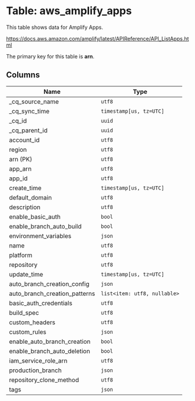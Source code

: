 # Table: aws_amplify_apps

This table shows data for Amplify Apps.

https://docs.aws.amazon.com/amplify/latest/APIReference/API_ListApps.html

The primary key for this table is **arn**.

## Columns

| Name          | Type          |
| ------------- | ------------- |
|_cq_source_name|`utf8`|
|_cq_sync_time|`timestamp[us, tz=UTC]`|
|_cq_id|`uuid`|
|_cq_parent_id|`uuid`|
|account_id|`utf8`|
|region|`utf8`|
|arn (PK)|`utf8`|
|app_arn|`utf8`|
|app_id|`utf8`|
|create_time|`timestamp[us, tz=UTC]`|
|default_domain|`utf8`|
|description|`utf8`|
|enable_basic_auth|`bool`|
|enable_branch_auto_build|`bool`|
|environment_variables|`json`|
|name|`utf8`|
|platform|`utf8`|
|repository|`utf8`|
|update_time|`timestamp[us, tz=UTC]`|
|auto_branch_creation_config|`json`|
|auto_branch_creation_patterns|`list<item: utf8, nullable>`|
|basic_auth_credentials|`utf8`|
|build_spec|`utf8`|
|custom_headers|`utf8`|
|custom_rules|`json`|
|enable_auto_branch_creation|`bool`|
|enable_branch_auto_deletion|`bool`|
|iam_service_role_arn|`utf8`|
|production_branch|`json`|
|repository_clone_method|`utf8`|
|tags|`json`|